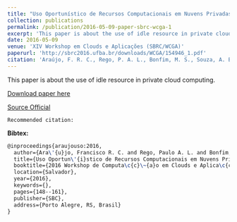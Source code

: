 ```yaml
---
title: "Uso Oportunístico de Recursos Computacionais em Nuvens Privadas"
collection: publications
permalink: /publication/2016-05-09-paper-sbrc-wcga-1
excerpt: 'This paper is about the use of idle resource in private cloud computing.'
date: 2016-05-09
venue: 'XIV Workshop em Clouds e Aplicações (SBRC/WCGA)'
paperurl: 'http://sbrc2016.ufba.br/downloads/WCGA/154946_1.pdf'
citation: 'Araújo, F. R. C., Rego, P. A. L., Bonfim, M. S., Souza, A. B. De, & Souza, J. N. De. (2016). &quot;Uso Oportunístico de Recursos Computacionais em Nuvens Privadas.&quot; <i>In XIV Workshop em Clouds e Aplicações (SBRC/WCGA)</i>. (pp. 148-161). Salvador, BA: SBC.'
---
```

This paper is about the use of idle resource in private cloud computing.

[Download paper here](https://renato2012.github.io/files/2016-sbrc-wcga-1.pdf)

[Source Official](http://sbrc2016.ufba.br/downloads/WCGA/154946_1.pdf)

`Recommended citation:`

**Bibtex:**

```tex
@inproceedings{araujouso:2016,
  author={Ara\'{u}jo, Francisco R. C. and Rego, Paulo A. L. and Bonfim, Michel S and de Souza, Alisson B and de Souza, Jos\'{e} N},
  title={Uso Oportun\'{i}stico de Recursos Computacionais em Nuvens Privadas},
  booktitle={2016 Workshop de Computa\c{c}\~{a}o em Clouds e Aplica\c{c}\'{o}es (SBRC/WCGA)},
  location={Salvador},
  year={2016},
  keywords={},
  pages={148--161},
  publisher={SBC},
  address={Porto Alegre, RS, Brasil}
}
```
